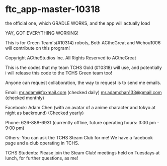 # ftc_app-master-10318
the official one, which GRADLE WORKS, and the app will actually load

YAY, GOT EVERYTHING WORKING!

This is for Green Team's(#10314) robots, Both ACtheGreat and Wchou1006 will contribute on this program!

Copyright ACtheStudios Inc. All Rights Reserved to ACtheGreat

This is the codes that my team TCHS Gold (#10318) will use, and potentially i will release this code to the TCHS Green team too!

Anyone can request collaboration, the way to request is to send me emails.

Email: mr.adam@foxmail.com (checked daily)
        mr.adamchan133@gmail.com (checked monthly)

Facebook: Adam Chen (with an avatar of a anime character and tokyo at night as backround) (Checked yearly)

Phone: 626-888-6931 (currently offline, future operating hours: 3:00 pm - 9:00 pm)

Others: You can ask the TCHS Steam Club for me! We have a facebook page and a club operating in TCHS.

TCHS Students: Please join the Steam Club! meetings held on Tuesdays at lunch, for further questions, as me!
